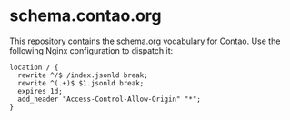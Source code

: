# schema.contao.org

This repository contains the schema.org vocabulary for Contao. Use the
following Nginx configuration to dispatch it:

```
location / {
  rewrite ^/$ /index.jsonld break;
  rewrite ^(.+)$ $1.jsonld break;
  expires 1d;
  add_header "Access-Control-Allow-Origin" "*";
}
```
